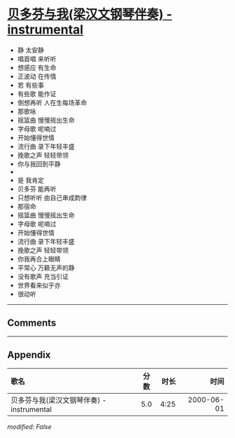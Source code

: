 # [贝多芬与我(梁汉文钢琴伴奏) - instrumental](https://music.163.com/song?id=27506289)

* 静 太安静
* 唱首唱 来听听
* 想感应 有生命
* 正波动 在传情
* 若 有些事
* 有些歌 能作证
* 倒想再听 人在生每场革命
* 那歌咏
* 摇篮曲 慢慢摇出生命
* 字母歌 呢喃过
* 开始懂得世情
* 流行曲 录下年轻丰盛
* 挽歌之声 轻轻带领
* 你与我回到平静
* 
* 是 我肯定
* 贝多芬 能再听
* 只想听听 由自己串成韵律
* 那宿命
* 摇篮曲 慢慢摇出生命
* 字母歌 呢喃过
* 开始懂得世情
* 流行曲 录下年轻丰盛
* 挽歌之声 轻轻带领
* 你我再合上眼睛
* 平常心 万籁无声的静
* 没有歌声 充当引证
* 世界看来似乎亦
* 很动听


---

## Comments


---

## Appendix

|歌名|分数|时长|时间|
|:---|:---:|---:|---:|
|贝多芬与我(梁汉文钢琴伴奏) - instrumental|5.0|4:25|2000-06-01

*modified: False*